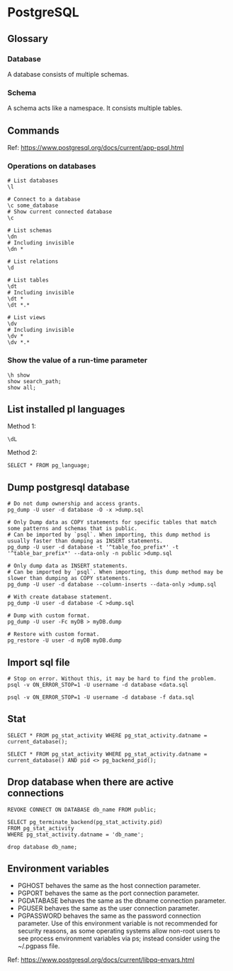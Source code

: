 # PostgreSQL

## Glossary

### Database

A database consists of multiple schemas.

### Schema

A schema acts like a namespace. It consists multiple tables.

## Commands

Ref: https://www.postgresql.org/docs/current/app-psql.html

### Operations on databases

```
# List databases
\l

# Connect to a database
\c some_database
# Show current connected database
\c

# List schemas
\dn
# Including invisible
\dn *

# List relations
\d

# List tables
\dt
# Including invisible
\dt *
\dt *.*

# List views
\dv
# Including invisible
\dv *
\dv *.*
```

### Show the value of a run-time parameter

```
\h show
show search_path;
show all;
```

## List installed pl languages

Method 1:

```
\dL
```

Method 2:

```
SELECT * FROM pg_language;
```

## Dump postgresql database

```
# Do not dump ownership and access grants.
pg_dump -U user -d database -O -x >dump.sql

# Only Dump data as COPY statements for specific tables that match some patterns and schemas that is public.
# Can be imported by `psql`. When importing, this dump method is usually faster than dumping as INSERT statements.
pg_dump -U user -d database -t '^table_foo_prefix*' -t '^table_bar_prefix*' --data-only -n public >dump.sql

# Only dump data as INSERT statements.
# Can be imported by `psql`. When importing, this dump method may be slower than dumping as COPY statements.
pg_dump -U user -d database --column-inserts --data-only >dump.sql

# With create database statement.
pg_dump -U user -d database -C >dump.sql

# Dump with custom format.
pg_dump -U user -Fc myDB > myDB.dump

# Restore with custom format.
pg_restore -U user -d myDB myDB.dump
```

## Import sql file

```
# Stop on error. Without this, it may be hard to find the problem.
psql -v ON_ERROR_STOP=1 -U username -d database <data.sql

psql -v ON_ERROR_STOP=1 -U username -d database -f data.sql
```

## Stat

```
SELECT * FROM pg_stat_activity WHERE pg_stat_activity.datname = current_database();

SELECT * FROM pg_stat_activity WHERE pg_stat_activity.datname = current_database() AND pid <> pg_backend_pid();
```

## Drop database when there are active connections

```
REVOKE CONNECT ON DATABASE db_name FROM public;

SELECT pg_terminate_backend(pg_stat_activity.pid)
FROM pg_stat_activity
WHERE pg_stat_activity.datname = 'db_name';

drop database db_name;
```

## Environment variables

* PGHOST behaves the same as the host connection parameter.
* PGPORT behaves the same as the port connection parameter.
* PGDATABASE behaves the same as the dbname connection parameter.
* PGUSER behaves the same as the user connection parameter.
* PGPASSWORD behaves the same as the password connection parameter. Use of this
  environment variable is not recommended for security reasons, as some operating
  systems allow non-root users to see process environment variables via ps;
  instead consider using the ~/.pgpass file.

Ref: https://www.postgresql.org/docs/current/libpq-envars.html
